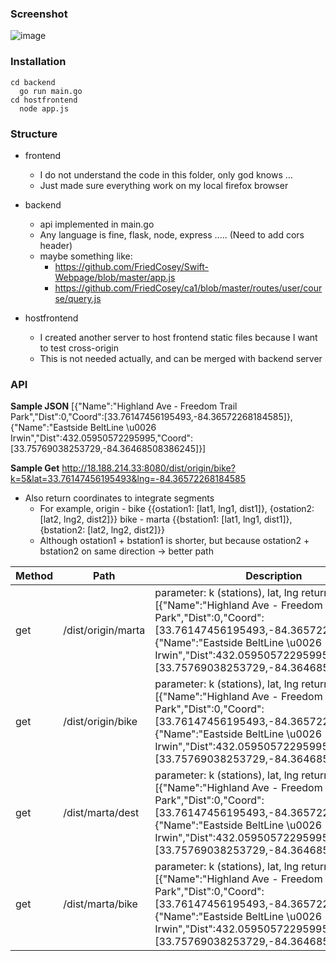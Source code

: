 ### Screenshot

![image](https://user-images.githubusercontent.com/29709822/54088076-0d2c2980-4330-11e9-8aab-dc12401d154e.png)

### Installation
```
cd backend
  go run main.go
cd hostfrontend
  node app.js
```

### Structure

- frontend
  - I do not understand the code in this folder, only god knows ...
  - Just made sure everything work on my local firefox browser

- backend
  - api implemented in main.go
  - Any language is fine, flask, node, express ..... (Need to add cors header)
  - maybe something like:
    - https://github.com/FriedCosey/Swift-Webpage/blob/master/app.js
    - https://github.com/FriedCosey/ca1/blob/master/routes/user/course/query.js
  
- hostfrontend
  - I created another server to host frontend static files because I want to test cross-origin
  - This is not needed actually, and can be merged with backend server

### API

**Sample JSON**
[{"Name":"Highland Ave - Freedom Trail Park","Dist":0,"Coord":[33.76147456195493,-84.36572268184585]},{"Name":"Eastside BeltLine \u0026 Irwin","Dist":432.05950572295995,"Coord":[33.75769038253729,-84.36468508386245]}]

**Sample Get**
http://18.188.214.33:8080/dist/origin/bike?k=5&lat=33.76147456195493&lng=-84.36572268184585

- Also return coordinates to integrate segments
  - For example, origin - bike {{ostation1: [lat1, lng1, dist1]}, {ostation2: [lat2, lng2, dist2]}}
               bike - marta {{bstation1: [lat1, lng1, dist1]}, {bstation2: [lat2, lng2, dist2]}}
  - Although ostation1 + bstation1 is shorter, but because ostation2 + bstation2 on same direction -> better path

| Method | Path | Description |
|------- | --------- | ------ |
| get | /dist/origin/marta | parameter: k (stations), lat, lng return [{"Name":"Highland Ave - Freedom Trail Park","Dist":0,"Coord":[33.76147456195493,-84.36572268184585]},{"Name":"Eastside BeltLine \u0026 Irwin","Dist":432.05950572295995,"Coord":[33.75769038253729,-84.36468508386245]}]|
| get | /dist/origin/bike | parameter: k (stations), lat, lng return [{"Name":"Highland Ave - Freedom Trail Park","Dist":0,"Coord":[33.76147456195493,-84.36572268184585]},{"Name":"Eastside BeltLine \u0026 Irwin","Dist":432.05950572295995,"Coord":[33.75769038253729,-84.36468508386245]}]|
| get | /dist/marta/dest | parameter: k (stations), lat, lng return [{"Name":"Highland Ave - Freedom Trail Park","Dist":0,"Coord":[33.76147456195493,-84.36572268184585]},{"Name":"Eastside BeltLine \u0026 Irwin","Dist":432.05950572295995,"Coord":[33.75769038253729,-84.36468508386245]}]|
| get | /dist/marta/bike | parameter: k (stations), lat, lng return [{"Name":"Highland Ave - Freedom Trail Park","Dist":0,"Coord":[33.76147456195493,-84.36572268184585]},{"Name":"Eastside BeltLine \u0026 Irwin","Dist":432.05950572295995,"Coord":[33.75769038253729,-84.36468508386245]}]|
